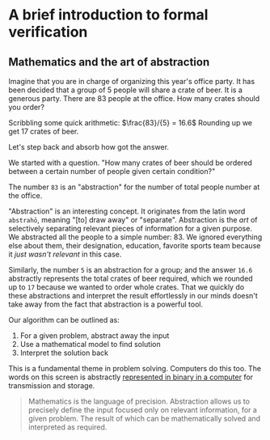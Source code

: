 # A brief introduction to formal verification

## Mathematics and the art of abstraction

Imagine that you are in charge of organizing this year's office party. It has been decided that a group of 5 people will share a crate of beer. It is a generous party. There are 83 people at the office. How many crates should you order?

Scribbling some quick arithmetic: $\frac{83}/{5} = 16.6$ Rounding up we get 17 crates of beer.

Let's step back and absorb how got the answer.

We started with a question. "How many crates of beer should be ordered between a certain number of people given certain condition?"

The number `83` is an "abstraction" for the number of total people number at the office.

"Abstraction" is an interesting concept. It originates from the latin word `abstrahō`, meaning "[to] draw away" or "separate". Abstraction is the _art_ of selectively separating relevant pieces of information for a given purpose. We abstracted all the people to a simple number: 83. We ignored everything else about them, their designation, education, favorite sports team because it _just wasn't relevant_ in this case.

Similarly, the number `5` is an abstraction for a group; and the answer `16.6` abstractly represents the total crates of beer required, which we rounded up to `17` because we wanted to order whole crates. That we quickly do these abstractions and interpret the result effortlessly in our minds doesn't take away from the fact that abstraction is a powerful tool.

Our algorithm can be outlined as:

1. For a given problem, abstract away the input
2. Use a mathematical model to find solution
3. Interpret the solution back

This is a fundamental theme in problem solving. Computers do this too. The words on this screen is abstractly [represented in binary in a computer](https://en.wikipedia.org/wiki/ASCII) for transmission and storage.

> Mathematics is the language of precision. Abstraction allows us to precisely define the input focused only on relevant information, for a given problem. The result of which can be mathematically solved and interpreted as required.
